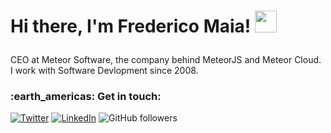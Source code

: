 <h1><p>Hi there, I'm Frederico Maia! <img src="https://media.giphy.com/media/hvRJCLFzcasrR4ia7z/giphy.gif" width="35px" height="35px"></h1></p>

CEO at Meteor Software, the company behind MeteorJS and Meteor Cloud. <br />
I work with Software Devlopment since 2008.

<h3> :earth_americas: Get in touch: </h3> 

[![Twitter](https://img.shields.io/badge/Twitter-%231DA1F2.svg?style=for-the-badge&logo=Twitter&logoColor=white)](https://twitter.com/fredmaiaarantes)
[![LinkedIn](https://img.shields.io/badge/linkedin-%230077B5.svg?style=for-the-badge&logo=linkedin&logoColor=white)](https://www.linkedin.com/in/henrique-albert-schmaiske)
![GitHub followers](https://img.shields.io/github/followers/fredmaiaarantes?style=social)
